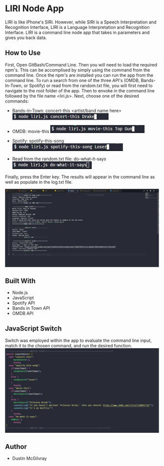 # LIRI Node App
LIRI is like iPhone's SIRI. However, while SIRI is a Speech Interpretation and Recognition Interface, LIRI is a Language Interpretation and Recognition Interface. LIRI is a command line node app that takes in parameters and gives you back data.

## How to Use
First, Open GitBash/Command Line. Then you will need to load the required npm's. This can be accomplised by simply using the command <npm install> from the command line. Once the npm's are installed you can run the app from the command line. To run a search from one of the three API's (OMDB, Bands-In-Town, or Spotify) or read from the random.txt file, you will first need to navigate to the root folder of the app. Then to envoke <node> in the command line followed by the file name <liri.js>. Next, choose one of the desired commands:
 
 - Bands-in-Town: concert-this <artist/band name here> 
 ![screenshot](images/screenShot_concert_this_command.jpg)
  
  - OMDB: movie-this <movie name here> 
  ![screenshot](images/screenShot_movie_this_command.jpg)
  
  - Spotify: spotify-this-song <song name here>
  ![screenshot](images/screenShot_spotify_this_command.jpg)
  
  - Read from the random.txt file: do-what-it-says 
  ![screenshot](images/screenShot_do_what_command.jpg)

Finally, press the Enter key. The results will appear in the command line as well as populate in the log.txt file. 
  
  ![screenshot](images/screenShot_log_txt.jpg)
  
## Built With
* Node.js
* JavaScript
* Spotify API
* Bands in Town API
* OMDB API

## JavaScript Switch
Switch was employed within the app to evaluate the command line input, match it to the chosen command, and run the desired function.
![screenshot](images/screenShot_switch.jpg)

## Author
* Dustin McGilvray
